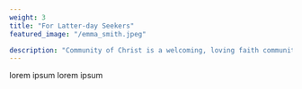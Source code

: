 ```yaml
---
weight: 3
title: "For Latter-day Seekers"
featured_image: "/emma_smith.jpeg"

description: "Community of Christ is a welcoming, loving faith community that values the worth of every person as a child of God."
---
```

lorem ipsum lorem ipsum